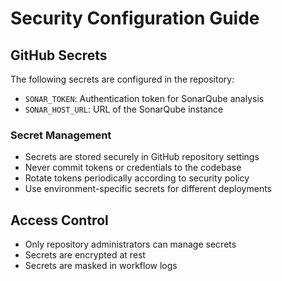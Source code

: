 # Security Configuration Guide

## GitHub Secrets

The following secrets are configured in the repository:

- `SONAR_TOKEN`: Authentication token for SonarQube analysis
- `SONAR_HOST_URL`: URL of the SonarQube instance

### Secret Management

- Secrets are stored securely in GitHub repository settings
- Never commit tokens or credentials to the codebase
- Rotate tokens periodically according to security policy
- Use environment-specific secrets for different deployments

## Access Control

- Only repository administrators can manage secrets
- Secrets are encrypted at rest
- Secrets are masked in workflow logs
